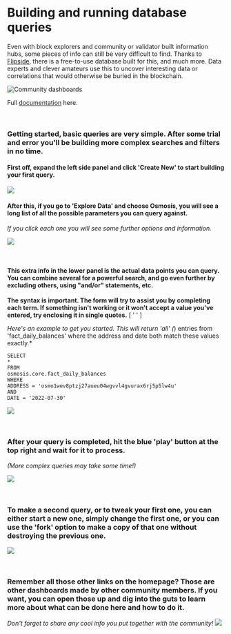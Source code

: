 # Building and running database queries

Even with block explorers and community or validator built information hubs, some pieces of info can still be very difficult to find. Thanks to [Flipside](https://flipsidecrypto.xyz/), there is a free-to-use database built for this, and much more. Data experts and clever amateurs use this to uncover interesting data or correlations that would otherwise be buried in the blockchain.<br>

![](https://github.com/osmo-support-lab/guides-and-info/blob/main/guide-images/flipside/1.png?raw=true "Community dashboards")

Full [documentation](https://docs.flipsidecrypto.com/) here.

<br>

### Getting started, basic queries are very simple. After some trial and error you'll be building more complex searches and filters in no time.

#### First off, expand the left side panel and click 'Create New' to start building your first query.

![](https://github.com/osmo-support-lab/guides-and-info/blob/main/guide-images/flipside/2a.png?raw=true)
<br>

#### After this, if you go to 'Explore Data' and choose Osmosis, you will see a long list of all the possible parameters you can query against. 
*If you click each one you will see some further options and information.*

![](https://github.com/osmo-support-lab/guides-and-info/blob/main/guide-images/flipside/3a.png?raw=true)

<br>

#### This extra info in the lower panel is the actual data points you can query. You can combine several for a powerful search, and go even further by excluding others, using "and/or" statements, etc.


**The syntax is important. The form will try to assist you by completing each term. If something isn't working or it won't accept a value you've entered, try enclosing it in single quotes.** [ ' ' ]

*Here's an example to get you started. This will return 'all' (*) entries from 'fact_daily_balances' where the address and date both match these values exactly.*
```
SELECT
*
FROM
osmosis.core.fact_daily_balances
WHERE
ADDRESS = 'osmo1wev8ptzj27aueu04wgvvl4gvurax6rj5p5lw4u'
AND
DATE = '2022-07-30'
```

![](https://github.com/osmo-support-lab/guides-and-info/blob/main/guide-images/flipside/4a.png?raw=true)

<br>

### After your query is completed, hit the blue 'play' button at the top right and wait for it to process. 
*(More complex queries may take some time!)*

![](https://github.com/osmo-support-lab/guides-and-info/blob/main/guide-images/flipside/5a.png?raw=true)

<br>

### To make a second query, or to tweak your first one, you can either start a new one, simply change the first one, or you can use the 'fork' option to make a copy of that one without destroying the previous one.

![](https://github.com/osmo-support-lab/guides-and-info/blob/main/guide-images/flipside/6a.png?raw=true)

<br>

### Remember all those other links on the homepage? Those are other dashboards made by other community members. If you want, you can open those up and dig into the guts to learn more about what can be done here and how to do it. 
*Don't forget to share any cool info you put together with the community!*
![](https://github.com/osmo-support-lab/guides-and-info/blob/main/guide-images/flipside/7a.png?raw=true)
